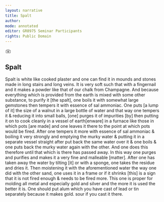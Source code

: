 ```yaml
---
layout: narrative
title: Spalt
author:
mode: annotated
editor: GR8975 Seminar Participants
rights: Public Domain
---
```


 <a href="http://gallica.bnf.fr/ark:/12148/btv1b10500001g/f221.image"><img src="../assets/photo-icon.png" alt="folio images" style="display:inline-block; margin-bottom:-3px;"></a><br/> 
## Spalt

 
 Spalt is white like cooked plaster and one can find it in mounds and stones made in long stairs and long veins. It is very soft such that with a fingernail and it makes a powder like that of our chalk from Champagne. And because everything which is provided from the earth is mixed with some other substance, to purify it [the spalt], one boils it with somewhat large gemstones then tempers it with essence of sal ammoniac. One puts [a lump of it] the size of a walnut in a large bottle of water and that way one tempers it & reducing it into small balls, [one] purges it of impurities [by] then putting it on to cook cleanly in a vessel of earth[enware] in a furnace like those in which pots [are made] and one leaves it there to the point at which pots would be fired. After one tempers it more with essence of sal ammoniac & boiling it very strongly and emptying the murky water & putting it in a separate vessel straight after put back the same water over it & one boils & one puts back the murky water again with the other. And one does this therefore until that which is there has passed away. In this way one purges and purifies and makes it a very fine and malleable [matter]. After one has taken away the water by tilting [it] or with a sponge, one takes the residue and dries it. Then moistening it with the aforementioned water the way one did with the other sand, one uses it in a frame or if it shrinks [this] is a sign that it is not fired enough & needs to be fired more. This one is proper for molding all metal and especially gold and silver and the more it is used the better it is. One should put alum which you have cast of lead or tin separately because it makes gold. sour if you cast it there. 
 
